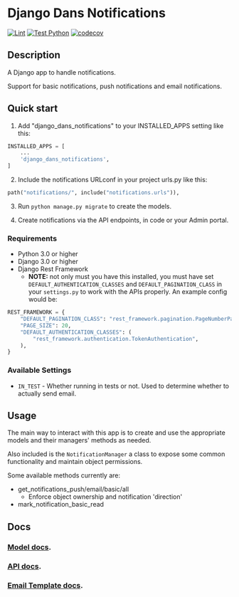 # Django Dans Notifications

[![Lint](https://github.com/dan1229/django_dans_notifications/actions/workflows/lint.yml/badge.svg)](https://github.com/dan1229/django_dans_notifications/actions/workflows/lint.yml)
[![Test Python](https://github.com/dan1229/django_dans_notifications/actions/workflows/test-python.yml/badge.svg)](https://github.com/dan1229/django_dans_notifications/actions/workflows/test-python.yml)
[![codecov](https://codecov.io/gh/dan1229/django_dans_notifications/branch/main/graph/badge.svg?token=TL09HDQWBJ)](https://codecov.io/gh/dan1229/django_dans_notifications)

## Description

A Django app to handle notifications.

Support for basic notifications, push notifications and email notifications.

## Quick start

1. Add "django_dans_notifications" to your INSTALLED_APPS setting like this:

```python
INSTALLED_APPS = [
	...
	'django_dans_notifications',
]
```

2. Include the notifications URLconf in your project urls.py like this:

```python
path("notifications/", include("notifications.urls")),
```

3. Run `python manage.py migrate` to create the models.

4. Create notifications via the API endpoints, in code or your Admin portal.

### Requirements

- Python 3.0 or higher
- Django 3.0 or higher
- Django Rest Framework
  - **NOTE:** not only must you have this installed, you must have set `DEFAULT_AUTHENTICATION_CLASSES` and `DEFAULT_PAGINATION_CLASS` in your `settings.py` to work with the APIs properly. An example config would be:

```python
REST_FRAMEWORK = {
    "DEFAULT_PAGINATION_CLASS": "rest_framework.pagination.PageNumberPagination",
    "PAGE_SIZE": 20,
    "DEFAULT_AUTHENTICATION_CLASSES": (
        "rest_framework.authentication.TokenAuthentication",
    ),
}
```


### Available Settings

- `IN_TEST` - Whether running in tests or not. Used to determine whether to actually send email.


## Usage

The main way to interact with this app is to create and use the appropriate models and their managers' methods as needed.

Also included is the `NotificationManager` a class to expose some common functionality and maintain object permissions.

Some available methods currently are:

- get_notifications_push/email/basic/all
    - Enforce object ownership and notification 'direction'
- mark_notification_basic_read

## Docs

### [Model docs](https://github.com/dan1229/django_dans_notifications/tree/main/docs/models.md).

### [API docs](https://github.com/dan1229/django_dans_notifications/tree/main/docs/apis.md).

### [Email Template docs](https://github.com/dan1229/django_dans_notifications/tree/main/docs/email-templates.md).
